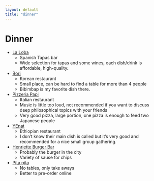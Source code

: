 ```yaml
---
layout: default
title: "dinner"
---
```


# Dinner

- [La Loba](https://goo.gl/maps/f7fjxFTuSXo9YS8N8)
  - Spanish Tapas bar
  - Wide selection for tapas and some wines, each dish/drink is affordable, high-quality.
- [Bori](https://goo.gl/maps/7kWmZX7kfWTgu45M7)
  - Korean restaurant
  - Small place, can be hard to find a table for more than 4 people
  - Bibimbap is my favorite dish there.
- [Pizzeria Papi](https://goo.gl/maps/6EBW2dhEvvrQ5HgF7)
  - Italian restaurant
  - Music is little too loud, not recommended if you want to discuss deep philosophical topics with your friends
  - Very good pizza, large portion, one pizza is enough to feed two Japanese people
- [YEnat](https://goo.gl/maps/55CwTc3DPeAgmKk77)
  - Ethiopian restaurant
  - I don’t know their main dish is called but it’s very good and recommended for a nice small group gathering.
- [Henriette Burger Bar](https://www.henriette-burger-bar.de/)
  - Probably the burger in the city
  - Variety of sause for chips
- [Pita pita](https://www.pitapitagrillstore-mannheim.de/)
  - No tables, only take aways
  - Better to pre-order online
